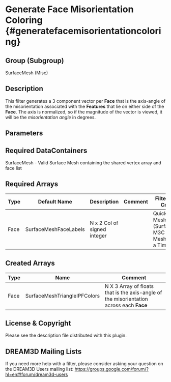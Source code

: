 Generate Face Misorientation Coloring {#generatefacemisorientationcoloring}
======================

## Group (Subgroup) ##
SurfaceMesh (Misc)

## Description ##

This filter generates a 3 component vector per **Face** that is the axis-angle of the misorientation associated with the **Features** that lie on either side of the **Face**.  The axis is normalized, so if the magnitude of the vector is viewed, it will be the *misorientation angle* in degrees.


## Parameters ##

## Required DataContainers ##

SurfaceMesh - Valid Surface Mesh containing the shared vertex array and face list


## Required Arrays ##

| Type | Default Name | Description | Comment | Filters Known to Create Data |
|------|--------------|-------------|---------|-------|
| Face | SurfaceMeshFaceLabels | N x 2 Col of signed integer |  | Quick Surface Mesh (SurfaceMeshing), M3C Surface Meshing (Slice at a Time) |


## Created Arrays ##
| Type | Name | Comment |
|------|------|---------|
| Face | SurfaceMeshTriangleIPFColors | N X 3 Array of floats that is the axis-angle of the misorientation across each **Face** |



## License & Copyright ##

Please see the description file distributed with this plugin.

## DREAM3D Mailing Lists ##

If you need more help with a filter, please consider asking your question on the DREAM3D Users mailing list:
https://groups.google.com/forum/?hl=en#!forum/dream3d-users


